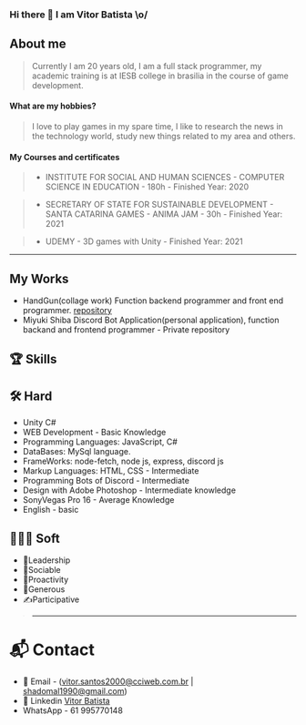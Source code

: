 ### Hi there 👋 I am Vitor Batista \o/

## About me
   > Currently I am 20 years old, I am a full stack programmer, my academic training is at IESB college in brasilia in the course of game development.
  #### What are my hobbies?
   > I love to play games in my spare time, I like to research the news in the technology world, study new things related to my area and others.
  #### My Courses and certificates
  
   >  - INSTITUTE FOR SOCIAL AND HUMAN SCIENCES
         - COMPUTER SCIENCE IN EDUCATION - 180h
         - Finished Year: 2020
         
   >  - SECRETARY OF STATE FOR SUSTAINABLE DEVELOPMENT
        - SANTA CATARINA GAMES - ANIMA JAM - 30h
        - Finished Year: 2021
        
   >  - UDEMY
        - 3D games with Unity
        - Finished Year: 2021
-------------------------------------------------------------------------------------------------------------------------------------------------------
## My Works
  - HandGun(collage work) Function backend programmer and front end programmer. [repository](https://github.com/shadomal/handgun)
  - Miyuki Shiba Discord Bot Application(personal application), function backand and frontend programmer - Private repository

## 🏆 Skills
  
  ## 🛠 Hard
  - Unity C#
  - WEB Development - Basic Knowledge
  - Programming Languages: JavaScript, C#
  - DataBases: MySql language.
  - FrameWorks: node-fetch, node js, express, discord js
  - Markup Languages: HTML, CSS - Intermediate
  - Programming Bots of Discord - Intermediate
  - Design with Adobe Photoshop - Intermediate knowledge
  - SonyVegas Pro 16 - Average Knowledge
  - English - basic
  
  ## 👨🏻‍🔧 Soft
  - 🥇Leadership
  - 🤝Sociable
  - 👊Proactivity
  - 👋Generous
  - ✍️Participative
>-------------------------------------------------------------------------------------------------------------------------------------------------------
# 📬 Contact
 - 📧 Email - (vitor.santos2000@cciweb.com.br | shadomal1990@gmail.com)
 - 🔗 Linkedin [Vitor Batista](https://www.linkedin.com/in/vitor-batista-36a159210/)
 - WhatsApp - 61 995770148
